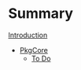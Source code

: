 # Summary

[Introduction](./intro.md)

- [PkgCore](./pkgcore/README.md)
    - [To Do](./pkgcore/todo.md)
